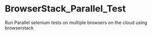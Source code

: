 # BrowserStack_Parallel_Test
Run Parallel selenium tests on multiple browsers on the cloud using browserstack
